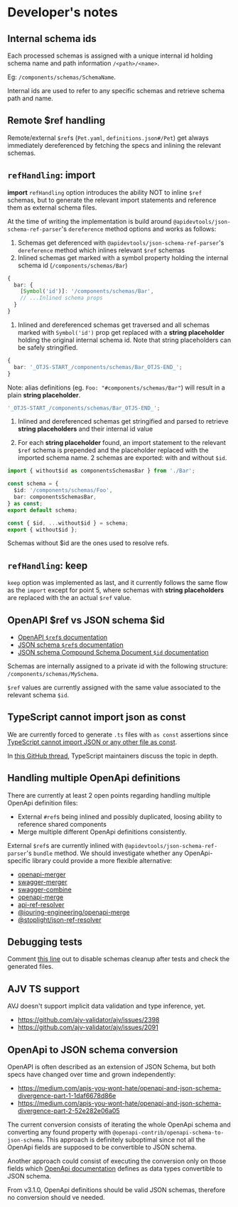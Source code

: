 # Developer's notes

## Internal schema ids

Each processed schemas is assigned with a unique internal id holding schema name and path information `/<path>/<name>`.

Eg: `/components/schemas/SchemaName`.

Internal ids are used to refer to any specific schemas and retrieve schema path and name.

## Remote $ref handling

Remote/external `$ref`s (`Pet.yaml`, `definitions.json#/Pet`) get always immediately dereferenced by fetching the specs and inlining the relevant schemas.

## `refHandling`: import

**import** `refHandling` option introduces the ability NOT to inline `$ref` schemas, but to generate the relevant import statements and reference them as external schema files.

At the time of writing the implementation is build around `@apidevtools/json-schema-ref-parser`'s `dereference` method options and works as follows:

1. Schemas get deferenced with `@apidevtools/json-schema-ref-parser`'s `dereference` method which inlines relevant `$ref` schemas
2. Inlined schemas get marked with a symbol property holding the internal schema id (`/components/schemas/Bar`)

```ts
{
  bar: {
    [Symbol('id')]: '/components/schemas/Bar',
    // ...Inlined schema props
  }
}
```

1. Inlined and dereferenced schemas get traversed and all schemas marked with `Symbol('id')` prop get replaced with a **string placeholder** holding the original internal schema id. Note that string placeholders can be safely stringified.

```ts
{
  bar: '_OTJS-START_/components/schemas/Bar_OTJS-END_';
}
```

Note: alias definitions (eg. `Foo: "#components/schemas/Bar"`) will result in a plain **string placeholder**.

```ts
'_OTJS-START_/components/schemas/Bar_OTJS-END_';
```

1. Inlined and dereferenced schemas get stringified and parsed to retrieve **string placeholders** and their internal id value

2. For each **string placeholder** found, an import statement to the relevant `$ref` schema is prepended and the placeholder replaced with the imported schema name. 2 schemas are exported: with and without `$id`.

```ts
import { without$id as componentsSchemasBar } from './Bar';

const schema = {
  $id: '/components/schemas/Foo',
  bar: componentsSchemasBar,
} as const;
export default schema;

const { $id, ...without$id } = schema;
export { without$id };
```

Schemas without $id are the ones used to resolve refs.

## `refHandling`: keep

`keep` option was implemented as last, and it currently follows the same flow as the `import` except for point 5, where schemas with **string placeholders** are replaced with the an actual `$ref` value.

## OpenAPI $ref vs JSON schema $id

- [OpenAPI `$ref`s documentation](https://swagger.io/docs/specification/using-ref/)
- [JSON schema `$ref`s documentation](https://json-schema.org/understanding-json-schema/structuring.html#ref)
- [JSON schema Compound Schema Document `$id` documentation](https://json-schema.org/understanding-json-schema/structuring.html#bundling)

Schemas are internally assigned to a private id with the following structure: `/components/schemas/MySchema`.

`$ref` values are currently assigned with the same value associated to the relevant schema `$id`.

## TypeScript cannot import json as const

We are currently forced to generate `.ts` files with `as const` assertions since [TypeScript cannot import JSON or any other file as const](https://github.com/ThomasAribart/json-schema-to-ts/blob/v2.10.0/documentation/FAQs/does-json-schema-to-ts-work-on-json-file-schemas.md).

In [this GitHub thread](https://github.com/microsoft/TypeScript/issues/32063), TypeScript maintainers discuss the topic in depth.

## Handling multiple OpenApi definitions

There are currently at least 2 open points regarding handling multiple OpenApi definition files:

- External `#ref`s being inlined and possibly duplicated, loosing ability to reference shared components
- Merge multiple different OpenApi definitions consistently.

External `$ref`s are currently inlined with `@apidevtools/json-schema-ref-parser`'s `bundle` method. We should investigate whether any OpenApi-specific library could provide a more flexible alternative:

- [openapi-merger](https://github.com/kota65535/openapi-merger)
- [swagger-merger](https://github.com/WindomZ/swagger-merger)
- [swagger-combine](https://github.com/maxdome/swagger-combine)
- [openapi-merge](https://github.com/robertmassaioli/openapi-merge)
- [api-ref-resolver](https://github.com/apiture/api-ref-resolver)
- [@iouring-engineering/openapi-merge](https://github.com/iouring-engineering/openapi-merge)
- [@stoplight/json-ref-resolver](https://www.npmjs.com/package/@stoplight/json-ref-resolver)

## Debugging tests

Comment [this line](https://github.com/toomuchdesign/openapi-ts-json-schema/blob/master/vitest.setup.mts#L17) out to disable schemas cleanup after tests and check the generated files.

## AJV TS support

AVJ doesn't support implicit data validation and type inference, yet.

- https://github.com/ajv-validator/ajv/issues/2398
- https://github.com/ajv-validator/ajv/issues/2091

## OpenApi to JSON schema conversion

OpenAPI is often described as an extension of JSON Schema, but both specs have changed over time and grown independently:

- https://medium.com/apis-you-wont-hate/openapi-and-json-schema-divergence-part-1-1daf6678d86e
- https://medium.com/apis-you-wont-hate/openapi-and-json-schema-divergence-part-2-52e282e06a05

The current conversion consists of iterating the whole OpenApi schema and converting any found property with `@openapi-contrib/openapi-schema-to-json-schema`. This approach is definitely suboptimal since not all the OpenApi fields are supposed to be convertible to JSON schema.

Another approach could consist of executing the conversion only on those fields which [OpenApi documentation](https://swagger.io/resources/open-api/) defines as data types convertible to JSON schema.

From v3.1.0, OpenApi definitions should be valid JSON schemas, therefore no conversion should ve needed.
